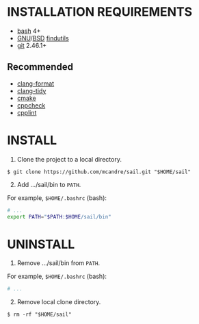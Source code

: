 # INSTALLATION REQUIREMENTS

* [bash](https://www.gnu.org/software/bash/) 4+
* [GNU](https://www.gnu.org/)/[BSD](https://en.wikipedia.org/wiki/Berkeley_Software_Distribution) [findutils](https://en.wikipedia.org/wiki/Find_(Unix))
* [git](https://git-scm.com/) 2.46.1+

## Recommended

* [clang-format](https://clang.llvm.org/docs/ClangFormat.html)
* [clang-tidy](https://clang.llvm.org/extra/clang-tidy/)
* [cmake](https://cmake.org/)
* [cppcheck](http://cppcheck.sourceforge.net/)
* [cpplint](https://github.com/cpplint/cpplint)

# INSTALL

1. Clone the project to a local directory.

```console
$ git clone https://github.com/mcandre/sail.git "$HOME/sail"
```

2. Add .../sail/bin to `PATH`.

For example, `$HOME/.bashrc` (bash):

```sh
# ...
export PATH="$PATH:$HOME/sail/bin"
```

# UNINSTALL

1. Remove .../sail/bin from `PATH`.

For example, `$HOME/.bashrc` (bash):

```sh
# ...
```

2. Remove local clone directory.

```console
$ rm -rf "$HOME/sail"
```
